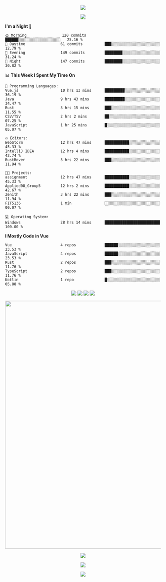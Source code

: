 <!-- https://github.com/kyechan99/capsule-render -->
<p align="center">
<img src="https://capsule-render.vercel.app/api?type=waving&color=timeGradient&height=300&&section=header&text=HELLO%20THERE!&fontSize=90&fontAlign=50&fontAlignY=30&desc=I%20am%20KinLeoapple!&descAlign=50&descSize=30&descAlignY=60&animation=twinkling" />
</p>

<!-- https://github.com/DenverCoder1/readme-typing-svg -->
<p align="center">
<img src="https://readme-typing-svg.demolab.com?font=Orbitron&size=25&pause=1000&center=true&vCenter=true&random=false&width=600&lines=I+am+super+obsessed+with+programming!;Well+...+Maybe+not+..." />
</p>

<!-- https://github.com/anmol098/waka-readme-stats -->
<!--START_SECTION:waka-->
**I'm a Night 🦉** 

```text
🌞 Morning                120 commits         ██████░░░░░░░░░░░░░░░░░░░   25.16 % 
🌆 Daytime                61 commits          ███░░░░░░░░░░░░░░░░░░░░░░   12.79 % 
🌃 Evening                149 commits         ████████░░░░░░░░░░░░░░░░░   31.24 % 
🌙 Night                  147 commits         ████████░░░░░░░░░░░░░░░░░   30.82 % 
```


📊 **This Week I Spent My Time On** 

```text
💬 Programming Languages: 
Vue.js                   10 hrs 13 mins      █████████░░░░░░░░░░░░░░░░   36.19 % 
Java                     9 hrs 43 mins       █████████░░░░░░░░░░░░░░░░   34.47 % 
Rust                     3 hrs 15 mins       ███░░░░░░░░░░░░░░░░░░░░░░   11.55 % 
CSV/TSV                  2 hrs 2 mins        ██░░░░░░░░░░░░░░░░░░░░░░░   07.25 % 
JavaScript               1 hr 25 mins        █░░░░░░░░░░░░░░░░░░░░░░░░   05.07 % 

🔥 Editors: 
WebStorm                 12 hrs 47 mins      ███████████░░░░░░░░░░░░░░   45.33 % 
IntelliJ IDEA            12 hrs 4 mins       ███████████░░░░░░░░░░░░░░   42.74 % 
RustRover                3 hrs 22 mins       ███░░░░░░░░░░░░░░░░░░░░░░   11.94 % 

🐱‍💻 Projects: 
assignment               12 hrs 47 mins      ███████████░░░░░░░░░░░░░░   45.33 % 
Applied08_Group5         12 hrs 2 mins       ███████████░░░░░░░░░░░░░░   42.67 % 
Zenith                   3 hrs 22 mins       ███░░░░░░░░░░░░░░░░░░░░░░   11.94 % 
FIT5136                  1 min               ░░░░░░░░░░░░░░░░░░░░░░░░░   00.07 % 

💻 Operating System: 
Windows                  28 hrs 14 mins      █████████████████████████   100.00 % 
```

**I Mostly Code in Vue** 

```text
Vue                      4 repos             ██████░░░░░░░░░░░░░░░░░░░   23.53 % 
JavaScript               4 repos             ██████░░░░░░░░░░░░░░░░░░░   23.53 % 
Rust                     2 repos             ███░░░░░░░░░░░░░░░░░░░░░░   11.76 % 
TypeScript               2 repos             ███░░░░░░░░░░░░░░░░░░░░░░   11.76 % 
Kotlin                   1 repo              █░░░░░░░░░░░░░░░░░░░░░░░░   05.88 % 
```




<!--END_SECTION:waka-->

<!-- https://github.com/badges/shields -->
<p align="center">
<a href="https://github.com/KinLeoapple"><img src="https://img.shields.io/badge/GitHub-KinLeoapple-blue?logo=github" /></a>
<a href="https://space.bilibili.com/77531961"><img src="https://img.shields.io/badge/哔哩哔哩-巷陌雨季-pink?logo=bilibili" /></a>
<img src="https://img.shields.io/badge/QQ-996711203-green?logo=tencentqq" />
<!-- https://github.com/antonkomarev/github-profile-views-counter -->
<img src="https://komarev.com/ghpvc/?username=KinLeoapple&abbreviated=true&color=yellow" />
</p>

<!-- https://github.com/Ashutosh00710/github-readme-activity-graph -->
<p align="center">
  <img width="800" src="https://github-readme-activity-graph.vercel.app/graph?username=Kinleoapple&theme=github-compact&hide_border=true&area=true" />
</p>

<p align="center">
<img align="center" src="https://github-readme-stats.vercel.app/api/top-langs/?username=Kinleoapple&theme=transparent&hide_border=true&layout=donut-vertical&langs_count=6" />
</p>

<p align="center">
  <a href="https://skillicons.dev">
    <img src="https://skillicons.dev/icons?i=electron,flutter,go,html,java,js,kotlin,ktor,mongodb,py,react,vue,spring,sqlite,mysql" />
  </a>
</p>

<!-- https://github.com/kyechan99/capsule-render -->
<p align="center">
<img src="https://capsule-render.vercel.app/api?type=waving&color=timeGradient&height=300&&section=footer&text=THE%20END!&fontSize=90&fontAlign=50&fontAlignY=70&desc=Enjoy%20your%20journey%20of%20coding!&descAlign=50&descSize=30&descAlignY=40&animation=twinkling" />
</p>
